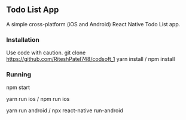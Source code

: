 ## Todo List App

A simple cross-platform (iOS and Android) React Native Todo List app.

### Installation

Use code with caution.
git clone https://github.com/RiteshPatel748/codsoft_1
yarn install / npm install


### Running
npm start

yarn run ios / npm run ios

yarn run android / npx react-native run-android
